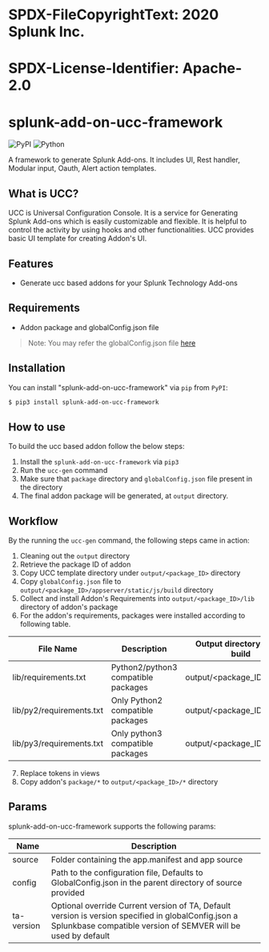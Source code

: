 # SPDX-FileCopyrightText: 2020 Splunk Inc.
#
# SPDX-License-Identifier: Apache-2.0

# splunk-add-on-ucc-framework

![PyPI](https://img.shields.io/pypi/v/splunk-add-on-ucc-framework)
![Python](https://img.shields.io/pypi/pyversions/splunk-add-on-ucc-framework.svg)

A framework to generate Splunk Add-ons. It includes UI, Rest handler, Modular input, Oauth, Alert action templates.

## What is UCC?

UCC is Universal Configuration Console. It is a service for Generating Splunk Add-ons which is easily customizable and flexible.
It is helpful to control the activity by using hooks and other functionalities. UCC provides basic UI template for creating Addon's UI.


## Features

- Generate ucc based addons for your Splunk Technology Add-ons


## Requirements

- Addon package and globalConfig.json file

> Note: You may refer the globalConfig.json file [here](tests/data/globalConfig.json)


## Installation

You can install "splunk-add-on-ucc-framework" via `pip` from `PyPI`:

```bash
$ pip3 install splunk-add-on-ucc-framework
```


## How to use

To build the ucc based addon follow the below steps:

1. Install the `splunk-add-on-ucc-framework` via `pip3`
2. Run the `ucc-gen` command
3. Make sure that `package` directory and `globalConfig.json` file present in the directory
4. The final addon package will be generated, at `output` directory.


## Workflow

By the running the `ucc-gen` command, the following steps came in action:
1. Cleaning out the `output` directory
2. Retrieve the package ID of addon
3. Copy UCC template directory under `output/<package_ID>` directory
4. Copy `globalConfig.json` file to `output/<package_ID>/appserver/static/js/build` directory
5. Collect and install Addon's Requirements into `output/<package_ID>/lib` directory of addon's package
6. For the addon's requirements, packages were installed according to following table.

| File Name            | Description                         | Output directory in ucc build |
|----------------------|-------------------------------------|-------------------------------|
| lib/requirements.txt     | Python2/python3 compatible packages | output/<package_ID>/lib       |
| lib/py2/requirements.txt | Only Python2 compatible packages    | output/<package_ID>/lib/py2   |
| lib/py3/requirements.txt | Only python3 compatible packages    | output/<package_ID>/lib/py3   |

7. Replace tokens in views
8. Copy addon's `package/*` to `output/<package_ID>/*` directory


## Params

splunk-add-on-ucc-framework supports the following params:

| Name       | Description                                                                                              |
|------------|----------------------------------------------------------------------------------------------------------|
| source     | Folder containing the app.manifest and app source                                                        |
| config     | Path to the configuration file, Defaults to GlobalConfig.json in the parent directory of source provided |
| ta-version | Optional override Current version of TA, Default version is version specified in globalConfig.json a Splunkbase compatible version of SEMVER will be used by default                         |